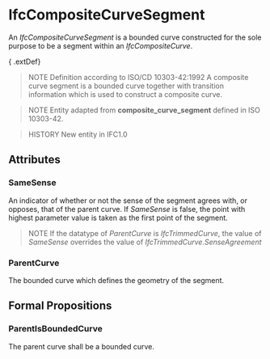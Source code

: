 # IfcCompositeCurveSegment

An _IfcCompositeCurveSegment_ is a bounded curve constructed for the sole purpose to be a segment within an _IfcCompositeCurve_.

{ .extDef}
> NOTE  Definition according to ISO/CD 10303-42:1992
> A composite curve segment is a bounded curve together with transition information which is used to construct a composite curve.

> NOTE  Entity adapted from **composite_curve_segment** defined in ISO 10303-42.

> HISTORY  New entity in IFC1.0

## Attributes

### SameSense
An indicator of whether or not the sense of the segment agrees with, or opposes, that of the parent curve. If _SameSense_ is false, the point with highest parameter value is taken as the first point of the segment.
> NOTE  If the datatype of _ParentCurve_ is _IfcTrimmedCurve_, the value of _SameSense_ overrides the value of _IfcTrimmedCurve.SenseAgreement_

### ParentCurve
The bounded curve which defines the geometry of the segment.

## Formal Propositions

### ParentIsBoundedCurve
The parent curve shall be a bounded curve.
